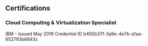 ## Certifications

### Cloud Computing & Virtualization Specialist
IBM - Issued May 2019
Credential ID b492b37f-3a9e-4e7b-a1aa-652793b6843c
